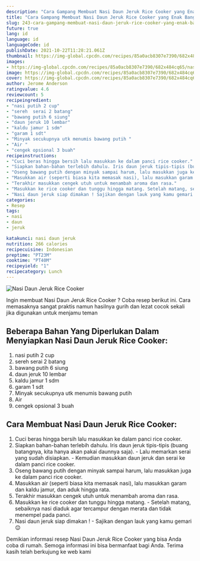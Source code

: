 ```yaml
---
description: "Cara Gampang Membuat Nasi Daun Jeruk Rice Cooker yang Enak Banget"
title: "Cara Gampang Membuat Nasi Daun Jeruk Rice Cooker yang Enak Banget"
slug: 243-cara-gampang-membuat-nasi-daun-jeruk-rice-cooker-yang-enak-banget
future: true
lang: id
language: id
languageCode: id
publishDate: 2021-10-22T11:28:21.061Z 
thumbnail: https://img-global.cpcdn.com/recipes/85a0acb8307e7390/682x484cq65/nasi-daun-jeruk-rice-cooker-foto-resep-utama.png
images:
- https://img-global.cpcdn.com/recipes/85a0acb8307e7390/682x484cq65/nasi-daun-jeruk-rice-cooker-foto-resep-utama.png
image: https://img-global.cpcdn.com/recipes/85a0acb8307e7390/682x484cq65/nasi-daun-jeruk-rice-cooker-foto-resep-utama.png
cover: https://img-global.cpcdn.com/recipes/85a0acb8307e7390/682x484cq65/nasi-daun-jeruk-rice-cooker-foto-resep-utama.png
author: Jerome Anderson
ratingvalue: 4.6
reviewcount: 5
recipeingredient:
- "nasi putih 2 cup"
- "sereh  serai 2 batang"
- "bawang putih 6 siung"
- "daun jeruk 10 lembar"
- "kaldu jamur 1 sdm"
- "garam 1 sdt"
- "Minyak secukupnya utk menumis bawang putih "
- "Air "
- "cengek opsional 3 buah"
recipeinstructions:
- "Cuci beras hingga bersih lalu masukkan ke dalam panci rice cooker."
- "Siapkan bahan-bahan terlebih dahulu. Iris daun jeruk tipis-tipis (buang batangnya, kita hanya akan pakai daunnya saja). Lalu memarkan serai yang sudah disiapkan. Kemudian masukkan daun jeruk dan serai ke dalam panci rice cooker."
- "Oseng bawang putih dengan minyak sampai harum, lalu masukkan juga ke dalam panci rice cooker."
- "Masukkan air (seperti biasa kita memasak nasi), lalu masukkan garam dan kaldu jamur, dan aduk hingga rata."
- "Terakhir masukkan cengek utuh untuk menambah aroma dan rasa."
- "Masukkan ke rice cooker dan tunggu hingga matang. Setelah matang, sebaiknya nasi diaduk agar tercampur dengan merata dan tidak menempel pada panci."
- "Nasi daun jeruk siap dimakan ! Sajikan dengan lauk yang kamu gemari 😌"
categories:
- Resep
tags:
- nasi
- daun
- jeruk

katakunci: nasi daun jeruk 
nutrition: 266 calories
recipecuisine: Indonesian
preptime: "PT23M"
cooktime: "PT40M"
recipeyield: "1"
recipecategory: Lunch
---
```



![Nasi Daun Jeruk Rice Cooker](https://img-global.cpcdn.com/recipes/85a0acb8307e7390/682x484cq65/nasi-daun-jeruk-rice-cooker-foto-resep-utama.png)

Ingin membuat Nasi Daun Jeruk Rice Cooker ? Coba resep berikut ini. Cara memasaknya sangat praktis namun hasilnya gurih dan lezat cocok sekali jika digunakan untuk menjamu teman

<!--inarticleads1-->

## Beberapa Bahan Yang Diperlukan Dalam Menyiapkan Nasi Daun Jeruk Rice Cooker:

1. nasi putih 2 cup
1. sereh  serai 2 batang
1. bawang putih 6 siung
1. daun jeruk 10 lembar
1. kaldu jamur 1 sdm
1. garam 1 sdt
1. Minyak secukupnya utk menumis bawang putih 
1. Air 
1. cengek opsional 3 buah



<!--inarticleads2-->

## Cara Membuat Nasi Daun Jeruk Rice Cooker:

1. Cuci beras hingga bersih lalu masukkan ke dalam panci rice cooker.
1. Siapkan bahan-bahan terlebih dahulu. Iris daun jeruk tipis-tipis (buang batangnya, kita hanya akan pakai daunnya saja). - Lalu memarkan serai yang sudah disiapkan. - Kemudian masukkan daun jeruk dan serai ke dalam panci rice cooker.
1. Oseng bawang putih dengan minyak sampai harum, lalu masukkan juga ke dalam panci rice cooker.
1. Masukkan air (seperti biasa kita memasak nasi), lalu masukkan garam dan kaldu jamur, dan aduk hingga rata.
1. Terakhir masukkan cengek utuh untuk menambah aroma dan rasa.
1. Masukkan ke rice cooker dan tunggu hingga matang. - Setelah matang, sebaiknya nasi diaduk agar tercampur dengan merata dan tidak menempel pada panci.
1. Nasi daun jeruk siap dimakan ! - Sajikan dengan lauk yang kamu gemari 😌




Demikian informasi  resep Nasi Daun Jeruk Rice Cooker   yang bisa Anda coba di rumah. Semoga informasi ini bisa bermanfaat bagi Anda. Terima kasih telah berkujung ke web kami
